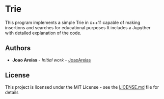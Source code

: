 # Trie

This program implements a simple Trie in c++11 capable of making insertions and searches for educational purposes It includes a Jupyther with detailed explanation of the code.

## Authors

* **Joao Areias** - *Initial work* - [JoaoAreias](https://github.com/JoaoAreias)

## License

This project is licensed under the MIT License - see the [LICENSE.md](LICENSE.md) file for details
